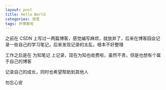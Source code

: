 ```yaml
---
layout: post
title: Hello World
categories: 感悟
tags: 开博客啦
---
```


之前在 CSDN 上写过一两篇博客，感觉编写麻烦，就放弃了，后来在博客园会记录一些自己的学习笔记，后来发现记录的太乱，根本不好整理

工作之后是在 为知笔记 上记录，现在为知也收费啦，虽然不贵，但是也想有个属于自己的博客

记录自己的成长，同时也希望帮助到其他人

勿忘心安
